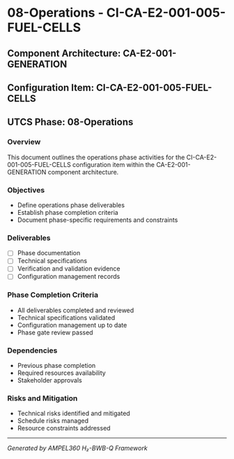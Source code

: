 # 08-Operations - CI-CA-E2-001-005-FUEL-CELLS

## Component Architecture: CA-E2-001-GENERATION
## Configuration Item: CI-CA-E2-001-005-FUEL-CELLS
## UTCS Phase: 08-Operations

### Overview
This document outlines the operations phase activities for the CI-CA-E2-001-005-FUEL-CELLS configuration item within the CA-E2-001-GENERATION component architecture.

### Objectives
- Define operations phase deliverables
- Establish phase completion criteria
- Document phase-specific requirements and constraints

### Deliverables
- [ ] Phase documentation
- [ ] Technical specifications
- [ ] Verification and validation evidence
- [ ] Configuration management records

### Phase Completion Criteria
- All deliverables completed and reviewed
- Technical specifications validated
- Configuration management up to date
- Phase gate review passed

### Dependencies
- Previous phase completion
- Required resources availability
- Stakeholder approvals

### Risks and Mitigation
- Technical risks identified and mitigated
- Schedule risks managed
- Resource constraints addressed

---
*Generated by AMPEL360 H₂-BWB-Q Framework*
